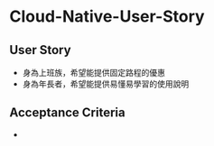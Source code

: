 # Cloud-Native-User-Story

## User Story
- 身為上班族，希望能提供固定路程的優惠
- 身為年長者，希望能提供易懂易學習的使用說明

## Acceptance Criteria
- 
